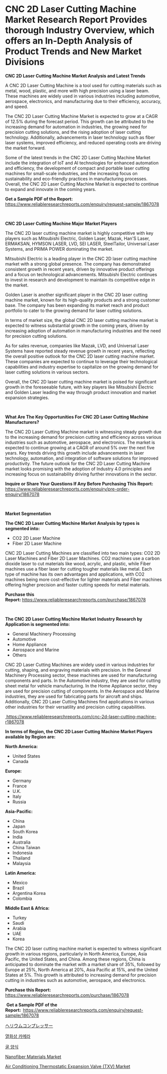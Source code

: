 <p><h1>CNC 2D Laser Cutting Machine Market Research Report Provides thorough Industry Overview, which offers an In-Depth Analysis of Product Trends and New Market Divisions</h1></p><p><strong>CNC 2D Laser Cutting Machine Market Analysis and Latest Trends</strong></p>
<p><p>A CNC 2D Laser Cutting Machine is a tool used for cutting materials such as metal, wood, plastic, and more with high precision using a laser beam. These machines are widely used in various industries including automotive, aerospace, electronics, and manufacturing due to their efficiency, accuracy, and speed.</p><p>The CNC 2D Laser Cutting Machine Market is expected to grow at a CAGR of 12.5% during the forecast period. This growth can be attributed to the increasing demand for automation in industries, the growing need for precision cutting solutions, and the rising adoption of laser cutting technology. Additionally, advancements in laser technology such as fiber laser systems, improved efficiency, and reduced operating costs are driving the market forward.</p><p>Some of the latest trends in the CNC 2D Laser Cutting Machine Market include the integration of IoT and AI technologies for enhanced automation and efficiency, the development of compact and portable laser cutting machines for small-scale industries, and the increasing focus on sustainability and eco-friendly practices in manufacturing processes. Overall, the CNC 2D Laser Cutting Machine Market is expected to continue to expand and innovate in the coming years.</p></p>
<p><strong>Get a Sample PDF of the Report:&nbsp;</strong> <a href="https://www.reliableresearchreports.com/enquiry/request-sample/1867078">https://www.reliableresearchreports.com/enquiry/request-sample/1867078</a></p>
<p>&nbsp;</p>
<p><strong>CNC 2D Laser Cutting Machine Major Market Players</strong></p>
<p><p>The CNC 2D laser cutting machine market is highly competitive with key players such as Mitsubishi Electric, Golden Laser, Mazak, Han'S Laser, ERMAKSAN, HYMSON LASER, LVD, SEI LASER, SteelTailor, Universal Laser Systems, and PRIMA POWER dominating the market.</p><p>Mitsubishi Electric is a leading player in the CNC 2D laser cutting machine market with a strong global presence. The company has demonstrated consistent growth in recent years, driven by innovative product offerings and a focus on technological advancements. Mitsubishi Electric continues to invest in research and development to maintain its competitive edge in the market.</p><p>Golden Laser is another significant player in the CNC 2D laser cutting machine market, known for its high-quality products and a strong customer base. The company has been expanding its market reach and product portfolio to cater to the growing demand for laser cutting solutions.</p><p>In terms of market size, the global CNC 2D laser cutting machine market is expected to witness substantial growth in the coming years, driven by increasing adoption of automation in manufacturing industries and the need for precision cutting solutions.</p><p>As for sales revenue, companies like Mazak, LVD, and Universal Laser Systems have reported steady revenue growth in recent years, reflecting the overall positive outlook for the CNC 2D laser cutting machine market. These companies are expected to continue to leverage their technological capabilities and industry expertise to capitalize on the growing demand for laser cutting solutions in various sectors.</p><p>Overall, the CNC 2D laser cutting machine market is poised for significant growth in the foreseeable future, with key players like Mitsubishi Electric and Golden Laser leading the way through product innovation and market expansion strategies.</p></p>
<p>&nbsp;</p>
<p><strong>What Are The Key Opportunities For CNC 2D Laser Cutting Machine Manufacturers?</strong></p>
<p><p>The CNC 2D Laser Cutting Machine market is witnessing steady growth due to the increasing demand for precision cutting and efficiency across various industries such as automotive, aerospace, and electronics. The market is expected to continue growing at a CAGR of around 5% over the next five years. Key trends driving this growth include advancements in laser technology, automation, and integration of software solutions for improved productivity. The future outlook for the CNC 2D Laser Cutting Machine market looks promising with the adoption of Industry 4.0 principles and increasing focus on sustainability driving further innovations in the sector.</p></p>
<p><strong>Inquire or Share Your Questions If Any Before Purchasing This Report:</strong> <a href="https://www.reliableresearchreports.com/enquiry/pre-order-enquiry/1867078">https://www.reliableresearchreports.com/enquiry/pre-order-enquiry/1867078</a></p>
<p>&nbsp;</p>
<p><strong>Market Segmentation</strong></p>
<p><strong>The CNC 2D Laser Cutting Machine Market Analysis by types is segmented into:</strong></p>
<p><ul><li>CO2 2D Laser Machine</li><li>Fiber 2D Laser Machine</li></ul></p>
<p><p>CNC 2D Laser Cutting Machines are classified into two main types: CO2 2D Laser Machines and Fiber 2D Laser Machines. CO2 machines use a carbon dioxide laser to cut materials like wood, acrylic, and plastic, while Fiber machines use a fiber laser for cutting tougher materials like metal. Each type of machine has its own advantages and applications, with CO2 machines being more cost-effective for lighter materials and Fiber machines offering higher precision and faster cutting speeds for metal materials.</p></p>
<p><strong>Purchase this Report:&nbsp;</strong><a href="https://www.reliableresearchreports.com/purchase/1867078">https://www.reliableresearchreports.com/purchase/1867078</a></p>
<p>&nbsp;</p>
<p><strong>The CNC 2D Laser Cutting Machine Market Industry Research by Application is segmented into:</strong></p>
<p><ul><li>General Machinery Processing</li><li>Automotive</li><li>Home Appliance</li><li>Aerospace and Marine</li><li>Others</li></ul></p>
<p><p>CNC 2D Laser Cutting Machines are widely used in various industries for cutting, shaping, and engraving materials with precision. In the General Machinery Processing sector, these machines are used for manufacturing components and parts. In the Automotive industry, they are used for cutting sheet metal for vehicle manufacturing. In the Home Appliance sector, they are used for precision cutting of components. In the Aerospace and Marine industries, they are used for fabricating parts for aircraft and ships. Additionally, CNC 2D Laser Cutting Machines find applications in various other industries for their versatility and precision cutting capabilities.</p></p>
<p><a href="https://www.reliableresearchreports.com/cnc-2d-laser-cutting-machine-r1867078">&nbsp;https://www.reliableresearchreports.com/cnc-2d-laser-cutting-machine-r1867078</a></p>
<p><strong>In terms of Region, the CNC 2D Laser Cutting Machine Market Players available by Region are:</strong></p>
<p>
    <p> <strong> North America: </strong>
        <ul>
            <li>United States</li>
            <li>Canada</li>
        </ul>
        </p> 
    <p> <strong> Europe: </strong>
        <ul>
            <li>Germany</li>
            <li>France</li>
            <li>U.K.</li>
            <li>Italy</li>
            <li>Russia</li>
        </ul>
        </p> 
    <p> <strong> Asia-Pacific: </strong>
        <ul>
            <li>China</li>
            <li>Japan</li>
            <li>South Korea</li>
            <li>India</li>
            <li>Australia</li>
            <li>China Taiwan</li>
            <li>Indonesia</li>
            <li>Thailand</li>
            <li>Malaysia</li>
        </ul>
        </p> 
    <p> <strong> Latin America: </strong>
        <ul>
            <li>Mexico</li>
            <li>Brazil</li>
            <li>Argentina Korea</li>
            <li>Colombia</li>
        </ul>
        </p> 
    <p> <strong> Middle East & Africa: </strong>
        <ul>
            <li>Turkey</li>
            <li>Saudi</li>
            <li>Arabia</li>
            <li>UAE</li>
            <li>Korea</li>
        </ul>
    </p>
    </p>
<p><p>The CNC 2D laser cutting machine market is expected to witness significant growth in various regions, particularly in North America, Europe, Asia Pacific, the United States, and China. Among these regions, China is anticipated to dominate the market with a market share of 35%, followed by Europe at 25%, North America at 20%, Asia Pacific at 15%, and the United States at 5%. This growth is attributed to increasing demand for precision cutting in industries such as automotive, aerospace, and electronics.</p></p>
<p><strong>Purchase this Report: </strong><a href="https://www.reliableresearchreports.com/purchase/1867078">https://www.reliableresearchreports.com/purchase/1867078</a></p>
<p>&nbsp;<strong>Get a Sample PDF of the Report:&nbsp;&nbsp;</strong><a href="https://www.reliableresearchreports.com/enquiry/request-sample/1867078">https://www.reliableresearchreports.com/enquiry/request-sample/1867078</a></p>
<p><strong></strong></p>
<p><p><a href="https://medium.com/@colbu56546/%E3%83%98%E3%83%AA%E3%82%A6%E3%83%A0%E3%82%B3%E3%83%B3%E3%83%97%E3%83%AC%E3%83%83%E3%82%B5%E3%83%BC%E3%81%AE%E5%B8%82%E5%A0%B4%E5%B1%95%E6%9C%9B-%E6%A5%AD%E7%95%8C%E3%81%AE%E6%A6%82%E8%A6%81%E3%81%A8%E4%BA%88%E6%B8%AC-2024%E5%B9%B4%E3%81%8B%E3%82%892031%E5%B9%B4-a400e37e87f1">ヘリウムコンプレッサー</a></p><p><a href="https://github.com/WilburKihn5676/Market-Research-Report-List-1/blob/main/180450339890.md">열화상 카메라</a></p><p><a href="https://medium.com/@adonispellea2022/%EC%A1%B0%EA%B0%9C-%EC%96%91%EC%8B%9D-%EC%8B%9C%EC%9E%A5-%EC%A7%80%ED%91%9C-%ED%95%B4%EB%8F%85-%EC%8B%9C%EC%9E%A5-%EC%A0%90%EC%9C%A0%EC%9C%A8-%ED%8A%B8%EB%A0%8C%EB%93%9C-%EB%B0%8F-%EC%84%B1%EC%9E%A5-%ED%8C%A8%ED%84%B4-5c5cf99ad67a">굴 양식</a></p><p><a href="https://issuu.com/reportprime-2/docs/nanofiber-materials-market-size-2030.pptx">Nanofiber Materials Market</a></p><p><a href="https://github.com/jj19131/Market-Research-Report-List-2/blob/main/air-conditioning-thermostatic-expansion-valve-txv-market.md">Air Conditioning Thermostatic Expansion Valve (TXV) Market</a></p></p>